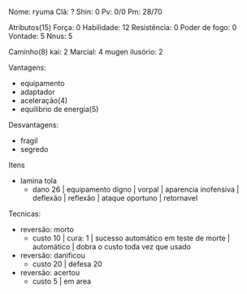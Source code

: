 Nome: ryuma
Clã: ?
Shin: 0
Pv: 0/0
Pm: 28/70

Atributos(15)
Força: 0
Habilidade: 12
Resistência: 0
Poder de fogo: 0
Vontade: 5
Nnus: 5

Caminho(8)
kai: 2
Marcial: 4
mugen ilusório: 2 

Vantagens:
- equipamento
- adaptador
- aceleração(4)
- equilibrio de energia(5)

Desvantagens:
- fragil
- segredo

Itens
- lamina tola
  - dano 26 | equipamento digno | vorpal | aparencia inofensiva | deflexão | reflexão | ataque oportuno | retornavel

Tecnicas:
- reversão: morto
  - custo 10 | cura: 1 | sucesso automático em teste de morte | automático | dobra o custo toda vez que usado
- reversão: danificou
  - custo 20 | defesa 20
- reversão: acertou
  - custo 5 | em area